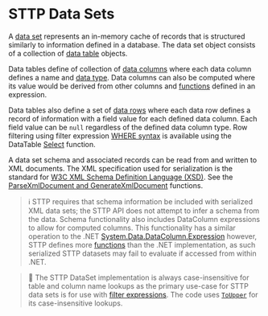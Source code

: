 # STTP Data Sets

A [data set](https://github.com/sttp/goapi/blob/main/sttp/data/DataSet.go) represents an in-memory cache of records that is structured similarly to information defined in a database. The data set object consists of a collection of [data table](https://github.com/sttp/goapi/blob/main/sttp/data/DataTable.go) objects.

Data tables define of collection of [data columns](https://github.com/sttp/goapi/blob/main/sttp/data/DataColumn.go) where each data column defines a name and [data type](https://github.com/sttp/goapi/blob/main/sttp/data/DataType.go). Data columns can also be computed where its value would be derived from other columns and [functions](https://sttp.github.io/documentation/filter-expressions/#filter-expression-functions) defined in an expression.

Data tables also define a set of [data rows](https://github.com/sttp/goapi/blob/main/sttp/data/DataRow.go) where each data row defines a record of information with a field value for each defined data column. Each field value can be `null` regardless of the defined data column type. Row filtering using filter expression [WHERE syntax](https://sttp.github.io/documentation/filter-expressions/#filtering-syntax) is available using the DataTable [Select](https://github.com/sttp/goapi/blob/main/sttp/data/DataTable.go#L217) function. 

A data set schema and associated records can be read from and written to XML documents. The XML specification used for serialization is the standard for [W3C XML Schema Definition Language (XSD)](https://www.w3.org/TR/xmlschema/). See the [ParseXmlDocument and GenerateXmlDocument](https://github.com/sttp/goapi/blob/main/sttp/data/DataSet.go#L164) functions.

> :information_source: STTP requires that schema information be included with serialized XML data sets; the STTP API does not attempt to infer a schema from the data. Schema functionality also includes DataColumn expressions to allow for computed columns. This functionality has a similar operation to the .NET [System.Data.DataColumn.Expression](https://docs.microsoft.com/en-us/dotnet/api/system.data.datacolumn.expression) however, STTP defines more [functions](https://sttp.github.io/documentation/filter-expressions/#filter-expression-functions) than the .NET implementation, as such serialized STTP datasets may fail to evaluate if accessed from within .NET.

> :small_blue_diamond: The STTP DataSet implementation is always case-insensitive for table and column name lookups as the primary use-case for STTP data sets is for use with [filter expressions](https://sttp.github.io/documentation/filter-expressions/). The code uses [`ToUpper`](https://pkg.go.dev/strings#ToUpper) for its case-insensitive lookups.
